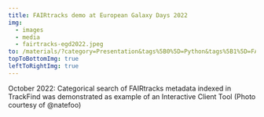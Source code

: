 ```yaml
---
title: FAIRtracks demo at European Galaxy Days 2022
img:
  - images
  - media
  - fairtracks-egd2022.jpeg
to: /materials/?category=Presentation&tags%5B0%5D=Python&tags%5B1%5D=FAIRtracks&tags%5B2%5D=Web%20Interface
topToBottomImg: true
leftToRightImg: true
---
```


October 2022: Categorical search of FAIRtracks metadata indexed in TrackFind was demonstrated as
example of an Interactive Client Tool (Photo courtesy of @natefoo)
